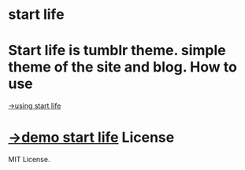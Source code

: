 start life
=========
Start life is tumblr theme. simple theme of the site and blog.
How to use
=========
<a href="http://demo-startlife.tumblr.com/tagged/blog/" target="_blank">→using start life</a>

<a href="http://demo-startlife.tumblr.com" target="_blank">→demo start life</a>
License
=========
MIT License.
